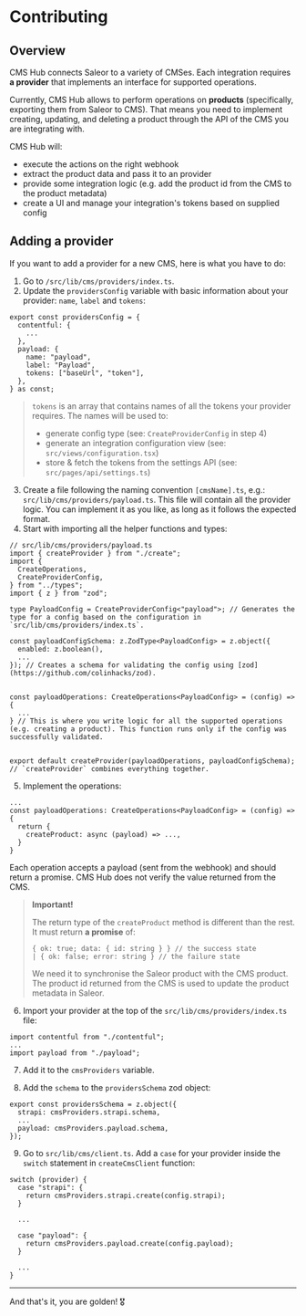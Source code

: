 # Contributing

## Overview

CMS Hub connects Saleor to a variety of CMSes. Each integration requires **a provider** that implements an interface for supported operations.

Currently, CMS Hub allows to perform operations on **products** (specifically, exporting them from Saleor to CMS). That means you need to implement creating, updating, and deleting a product through the API of the CMS you are integrating with.

CMS Hub will:

- execute the actions on the right webhook
- extract the product data and pass it to an provider
- provide some integration logic (e.g. add the product id from the CMS to the product metadata)
- create a UI and manage your integration's tokens based on supplied config

## Adding a provider

If you want to add a provider for a new CMS, here is what you have to do:

1. Go to `/src/lib/cms/providers/index.ts`.
2. Update the `providersConfig` variable with basic information about your provider: `name`, `label` and `tokens`:

```
export const providersConfig = {
  contentful: {
    ...
  },
  payload: {
    name: "payload",
    label: "Payload",
    tokens: ["baseUrl", "token"],
  },
} as const;
```

> `tokens` is an array that contains names of all the tokens your provider requires. The names will be used to:
>
> - generate config type (see: `CreateProviderConfig` in step 4)
> - generate an integration configuration view (see: `src/views/configuration.tsx`)
> - store & fetch the tokens from the settings API (see: `src/pages/api/settings.ts`)

3. Create a file following the naming convention `[cmsName].ts`, e.g.: `src/lib/cms/providers/payload.ts`. This file will contain all the provider logic. You can implement it as you like, as long as it follows the expected format.
4. Start with importing all the helper functions and types:

```
// src/lib/cms/providers/payload.ts
import { createProvider } from "./create";
import {
  CreateOperations,
  CreateProviderConfig,
} from "../types";
import { z } from "zod";

type PayloadConfig = CreateProviderConfig<"payload">; // Generates the type for a config based on the configuration in `src/lib/cms/providers/index.ts`.

const payloadConfigSchema: z.ZodType<PayloadConfig> = z.object({
  enabled: z.boolean(),
  ...
}); // Creates a schema for validating the config using [zod](https://github.com/colinhacks/zod).


const payloadOperations: CreateOperations<PayloadConfig> = (config) => {
  ...
} // This is where you write logic for all the supported operations (e.g. creating a product). This function runs only if the config was successfully validated.


export default createProvider(payloadOperations, payloadConfigSchema); // `createProvider` combines everything together.
```

5. Implement the operations:

```
...
const payloadOperations: CreateOperations<PayloadConfig> = (config) => {
  return {
    createProduct: async (payload) => ...,
  }
}
```

Each operation accepts a payload (sent from the webhook) and should return a promise. CMS Hub does not verify the value returned from the CMS.

> **Important!**
>
> The return type of the `createProduct` method is different than the rest. It must return **a promise** of:
>
> ```
> { ok: true; data: { id: string } } // the success state
> | { ok: false; error: string } // the failure state
> ```
>
> We need it to synchronise the Saleor product with the CMS product. The product id returned from the CMS is used to update the product metadata in Saleor.

6. Import your provider at the top of the `src/lib/cms/providers/index.ts` file:

```
import contentful from "./contentful";
...
import payload from "./payload";
```

7. Add it to the `cmsProviders` variable.

8. Add the `schema` to the `providersSchema` zod object:

```
export const providersSchema = z.object({
  strapi: cmsProviders.strapi.schema,
  ...
  payload: cmsProviders.payload.schema,
});
```

9. Go to `src/lib/cms/client.ts`. Add a `case` for your provider inside the `switch` statement in `createCmsClient` function:

```
switch (provider) {
  case "strapi": {
    return cmsProviders.strapi.create(config.strapi);
  }

  ...

  case "payload": {
    return cmsProviders.payload.create(config.payload);
  }

  ...
}
```

---

And that's it, you are golden! 🎖️
